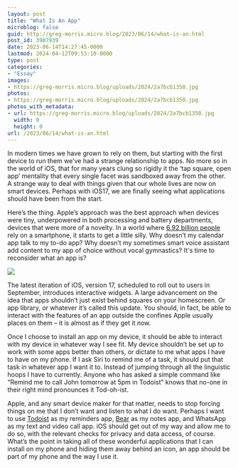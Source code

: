 ```yaml
---
layout: post
title: "What Is An App"
microblog: false
guid: http://greg-morris.micro.blog/2023/06/14/what-is-an.html
post_id: 3987939
date: 2023-06-14T14:27:45-0000
lastmod: 2024-04-12T09:53:10-0000
type: post
categories:
- "Essay"
images:
- https://greg-morris.micro.blog/uploads/2024/2a7bcb1350.jpg
photos:
- https://greg-morris.micro.blog/uploads/2024/2a7bcb1350.jpg
photos_with_metadata:
- url: https://greg-morris.micro.blog/uploads/2024/2a7bcb1350.jpg
  width: 0
  height: 0
url: /2023/06/14/what-is-an.html
---
```

In modern times we have grown to rely on them, but starting with the first device to run them we’ve had a strange relationship to apps. No more so in the world of iOS, that for many years clung so rigidly it the ‘tap square, open app’ mentality that every single facet was sandboxed away from the other. A strange way to deal with things given that our whole lives are now on smart devices. Perhaps with iOS17, we are finally seeing what applications should have been from the start.

Here’s the thing. Apple’s approach was the best approach when devices were tiny, underpowered in both processing and battery departments, devices that were more of a novelty. In a world where [6.92 billion people](https://www.bankmycell.com/blog/how-many-phones-are-in-the-world#:~:text=How%20Many%20People%20Have%20Smartphones%20In%20The%20World%3F&text=According%20to%20Statista%2C%20in%202023,world%27s%20population%20owns%20a%20smartphone.) rely on a smartphone, it starts to get a little silly. Why doesn’t my calendar app talk to my to-do app? Why doesn’t my sometimes smart voice assistant add content to my app of choice without vocal gymnastics? It's time to reconsider what an app is?

![](https://greg-morris.micro.blog/uploads/2024/2a7bcb1350.jpg)

The latest iteration of iOS, version 17, scheduled to roll out to users in September, introduces interactive widgets. A large advancement on the idea that apps shouldn’t just exist behind squares on your homescreen. Or app library, or whatever it’s called this update. You should, in fact, be able to interact with the features of an app outside the confines Apple usually places on them – it is almost as if they get it now.

Once I choose to install an app on my device, it should be able to interact with my device in whatever way I see fit. My device shouldn’t be set up to work with some apps better than others, or dictate to me what apps I have to have on my phone. If I ask Siri to remind me of a task, it should put that task in whatever app I want it to. Instead of jumping through all the linguistic hoops I have to currently. Anyone who has asked a simple command like “Remind me to call John tomorrow at 5pm in Todoist” knows that no-one in their right mind pronounces it Tod-oh-ist.

Apple, and any smart device maker for that matter, needs to stop forcing things on me that I don’t want and listen to what I do want. Perhaps I want to use [Todoist](/2022/12/31/manual-practices-to.html) as my reminders app, [Bear](/2019/12/03/i-keep-coming.html) as my notes app, and WhatsApp as my text and video call app. iOS should get out of my way and allow me to do so, with the relevant checks for privacy and data access, of course. What’s the point in taking all of these wonderful applications that I can install on my phone and hiding them away behind an icon, an app should be part of my phone and the way I use it.
